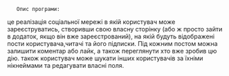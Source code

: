        Опис програми:
це реалізація соціальної мережі в якій користувач може зареєструватись, створивши свою власну сторінку
(або ж просто зайти в додаток, якщо він вже зареєстрований),
 на якій будуть відображені пости користувача,читачі та його підписки.
Під кожним постом можна залишити коментар або лайк, а також переглянути хто вже зробив цю дію.
також користувач може шукати інших користувачів за їхніми нікнеймами та редагувати власні поля.

